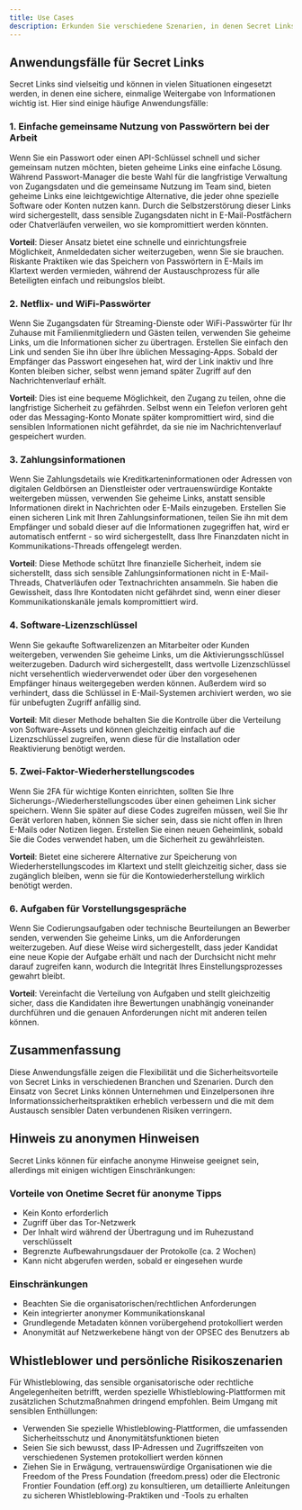 ```yaml
---
title: Use Cases
description: Erkunden Sie verschiedene Szenarien, in denen Secret Links die Sicherheit erhöhen und den Austausch sensibler Informationen vereinfachen können.
---
```


## Anwendungsfälle für Secret Links

Secret Links sind vielseitig und können in vielen Situationen eingesetzt werden, in denen eine sichere, einmalige Weitergabe von Informationen wichtig ist. Hier sind einige häufige Anwendungsfälle:


### 1. Einfache gemeinsame Nutzung von Passwörtern bei der Arbeit

Wenn Sie ein Passwort oder einen API-Schlüssel schnell und sicher gemeinsam nutzen möchten, bieten geheime Links eine einfache Lösung. Während Passwort-Manager die beste Wahl für die langfristige Verwaltung von Zugangsdaten und die gemeinsame Nutzung im Team sind, bieten geheime Links eine leichtgewichtige Alternative, die jeder ohne spezielle Software oder Konten nutzen kann. Durch die Selbstzerstörung dieser Links wird sichergestellt, dass sensible Zugangsdaten nicht in E-Mail-Postfächern oder Chatverläufen verweilen, wo sie kompromittiert werden könnten.

**Vorteil**: Dieser Ansatz bietet eine schnelle und einrichtungsfreie Möglichkeit, Anmeldedaten sicher weiterzugeben, wenn Sie sie brauchen. Riskante Praktiken wie das Speichern von Passwörtern in E-Mails im Klartext werden vermieden, während der Austauschprozess für alle Beteiligten einfach und reibungslos bleibt.

### 2. Netflix- und WiFi-Passwörter

Wenn Sie Zugangsdaten für Streaming-Dienste oder WiFi-Passwörter für Ihr Zuhause mit Familienmitgliedern und Gästen teilen, verwenden Sie geheime Links, um die Informationen sicher zu übertragen. Erstellen Sie einfach den Link und senden Sie ihn über Ihre üblichen Messaging-Apps. Sobald der Empfänger das Passwort eingesehen hat, wird der Link inaktiv und Ihre Konten bleiben sicher, selbst wenn jemand später Zugriff auf den Nachrichtenverlauf erhält.

**Vorteil**: Dies ist eine bequeme Möglichkeit, den Zugang zu teilen, ohne die langfristige Sicherheit zu gefährden. Selbst wenn ein Telefon verloren geht oder das Messaging-Konto Monate später kompromittiert wird, sind die sensiblen Informationen nicht gefährdet, da sie nie im Nachrichtenverlauf gespeichert wurden.

### 3. Zahlungsinformationen

Wenn Sie Zahlungsdetails wie Kreditkarteninformationen oder Adressen von digitalen Geldbörsen an Dienstleister oder vertrauenswürdige Kontakte weitergeben müssen, verwenden Sie geheime Links, anstatt sensible Informationen direkt in Nachrichten oder E-Mails einzugeben. Erstellen Sie einen sicheren Link mit Ihren Zahlungsinformationen, teilen Sie ihn mit dem Empfänger und sobald dieser auf die Informationen zugegriffen hat, wird er automatisch entfernt - so wird sichergestellt, dass Ihre Finanzdaten nicht in Kommunikations-Threads offengelegt werden.

**Vorteil**: Diese Methode schützt Ihre finanzielle Sicherheit, indem sie sicherstellt, dass sich sensible Zahlungsinformationen nicht in E-Mail-Threads, Chatverläufen oder Textnachrichten ansammeln. Sie haben die Gewissheit, dass Ihre Kontodaten nicht gefährdet sind, wenn einer dieser Kommunikationskanäle jemals kompromittiert wird.

### 4. Software-Lizenzschlüssel
Wenn Sie gekaufte Softwarelizenzen an Mitarbeiter oder Kunden weitergeben, verwenden Sie geheime Links, um die Aktivierungsschlüssel weiterzugeben. Dadurch wird sichergestellt, dass wertvolle Lizenzschlüssel nicht versehentlich wiederverwendet oder über den vorgesehenen Empfänger hinaus weitergegeben werden können. Außerdem wird so verhindert, dass die Schlüssel in E-Mail-Systemen archiviert werden, wo sie für unbefugten Zugriff anfällig sind.

**Vorteil**: Mit dieser Methode behalten Sie die Kontrolle über die Verteilung von Software-Assets und können gleichzeitig einfach auf die Lizenzschlüssel zugreifen, wenn diese für die Installation oder Reaktivierung benötigt werden.

### 5. Zwei-Faktor-Wiederherstellungscodes
Wenn Sie 2FA für wichtige Konten einrichten, sollten Sie Ihre Sicherungs-/Wiederherstellungscodes über einen geheimen Link sicher speichern. Wenn Sie später auf diese Codes zugreifen müssen, weil Sie Ihr Gerät verloren haben, können Sie sicher sein, dass sie nicht offen in Ihren E-Mails oder Notizen liegen. Erstellen Sie einen neuen Geheimlink, sobald Sie die Codes verwendet haben, um die Sicherheit zu gewährleisten.

**Vorteil**: Bietet eine sicherere Alternative zur Speicherung von Wiederherstellungscodes im Klartext und stellt gleichzeitig sicher, dass sie zugänglich bleiben, wenn sie für die Kontowiederherstellung wirklich benötigt werden.

### 6. Aufgaben für Vorstellungsgespräche
Wenn Sie Codierungsaufgaben oder technische Beurteilungen an Bewerber senden, verwenden Sie geheime Links, um die Anforderungen weiterzugeben. Auf diese Weise wird sichergestellt, dass jeder Kandidat eine neue Kopie der Aufgabe erhält und nach der Durchsicht nicht mehr darauf zugreifen kann, wodurch die Integrität Ihres Einstellungsprozesses gewahrt bleibt.

**Vorteil**: Vereinfacht die Verteilung von Aufgaben und stellt gleichzeitig sicher, dass die Kandidaten ihre Bewertungen unabhängig voneinander durchführen und die genauen Anforderungen nicht mit anderen teilen können.


## Zusammenfassung

Diese Anwendungsfälle zeigen die Flexibilität und die Sicherheitsvorteile von Secret Links in verschiedenen Branchen und Szenarien. Durch den Einsatz von Secret Links können Unternehmen und Einzelpersonen ihre Informationssicherheitspraktiken erheblich verbessern und die mit dem Austausch sensibler Daten verbundenen Risiken verringern.

## Hinweis zu anonymen Hinweisen

Secret Links können für einfache anonyme Hinweise geeignet sein, allerdings mit einigen wichtigen Einschränkungen:

### Vorteile von Onetime Secret für anonyme Tipps
- Kein Konto erforderlich
- Zugriff über das Tor-Netzwerk
- Der Inhalt wird während der Übertragung und im Ruhezustand verschlüsselt
- Begrenzte Aufbewahrungsdauer der Protokolle (ca. 2 Wochen)
- Kann nicht abgerufen werden, sobald er eingesehen wurde

### Einschränkungen
- Beachten Sie die organisatorischen/rechtlichen Anforderungen
- Kein integrierter anonymer Kommunikationskanal
- Grundlegende Metadaten können vorübergehend protokolliert werden
- Anonymität auf Netzwerkebene hängt von der OPSEC des Benutzers ab

## Whistleblower und persönliche Risikoszenarien

Für Whistleblowing, das sensible organisatorische oder rechtliche Angelegenheiten betrifft, werden spezielle Whistleblowing-Plattformen mit zusätzlichen Schutzmaßnahmen dringend empfohlen. Beim Umgang mit sensiblen Enthüllungen:

- Verwenden Sie spezielle Whistleblowing-Plattformen, die umfassenden Sicherheitsschutz und Anonymitätsfunktionen bieten
- Seien Sie sich bewusst, dass IP-Adressen und Zugriffszeiten von verschiedenen Systemen protokolliert werden können
- Ziehen Sie in Erwägung, vertrauenswürdige Organisationen wie die Freedom of the Press Foundation (freedom.press) oder die Electronic Frontier Foundation (eff.org) zu konsultieren, um detaillierte Anleitungen zu sicheren Whistleblowing-Praktiken und -Tools zu erhalten
